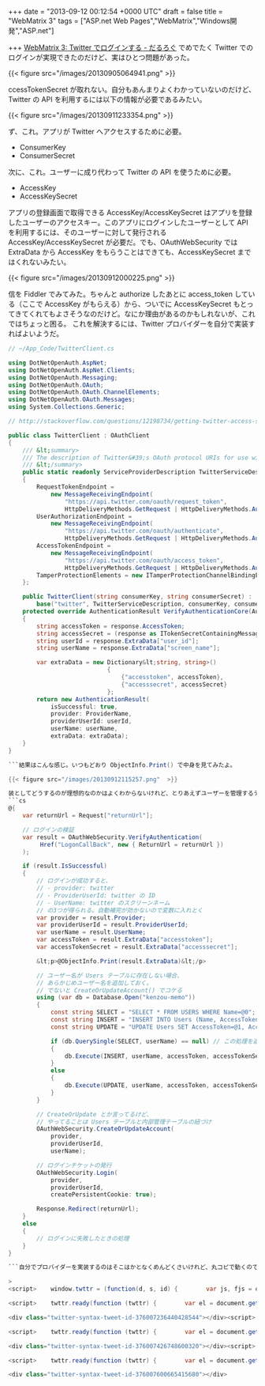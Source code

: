 
+++
date = "2013-09-12 00:12:54 +0000 UTC"
draft = false
title = "WebMatrix 3"
tags = ["ASP.net Web Pages","WebMatrix","Windows開発","ASP.net"]

+++
<a href="https://blog.daruyanagi.jp/entry/2013/09/05/070245">WebMatrix 3: Twitter でログインする - だるろぐ</a> でめでたく Twitter でのログインが実現できたのだけど、実はひとつ問題があった。

{{< figure src="/images/20130905064941.png"  >}}

ccessTokenSecret が取れない。自分もあんまりよくわかっていないのだけど、Twitter の API を利用するには以下の情報が必要であるみたい。

{{< figure src="/images/20130911233354.png"  >}}

ず、これ。アプリが Twitter へアクセスするために必要。

<ul>
<li>ConsumerKey</li>
<li>ConsumerSecret</li>
</ul>次に、これ。ユーザーに成り代わって Twitter の API を使うために必要。

<ul>
<li>AccessKey</li>
<li>AccessKeySecret</li>
</ul>アプリの登録画面で取得できる AccessKey/AccessKeySecret はアプリを登録したユーザーのアクセスキー。このアプリにログインしたユーザーとして API を利用するには、そのユーザーに対して発行される AccessKey/AccessKeySecret が必要だ。でも、OAuthWebSecurity では ExtraData から AccessKey をもらうことはできても、AccessKeySecret まではくれないみたい。

{{< figure src="/images/20130912000225.png"  >}}

信を Fiddler でみてみた。ちゃんと authorize したあとに access_token している（ここで AccessKey がもらえる）から、ついでに AccessKeySecret もとってきてくれてもよさそうなのだけど。なにか理由があるのかもしれないが、これではちょっと困る。 これを解決するには、Twitter プロバイダーを自分で実装すればよいようだ。
```cs
// ~/App_Code/TwitterClient.cs

using DotNetOpenAuth.AspNet;
using DotNetOpenAuth.AspNet.Clients;
using DotNetOpenAuth.Messaging;
using DotNetOpenAuth.OAuth;
using DotNetOpenAuth.OAuth.ChannelElements;
using DotNetOpenAuth.OAuth.Messages;
using System.Collections.Generic;

// http://stackoverflow.com/questions/12198734/getting-twitter-access-secret-using-dotnetopenauth-in-mvc4

public class TwitterClient : OAuthClient
{
    /// &lt;summary>
    /// The description of Twitter&#39;s OAuth protocol URIs for use with their "Sign in with Twitter" feature.
    /// &lt;/summary>
    public static readonly ServiceProviderDescription TwitterServiceDescription = new ServiceProviderDescription
    {
        RequestTokenEndpoint =
            new MessageReceivingEndpoint(
                "https://api.twitter.com/oauth/request_token",
                HttpDeliveryMethods.GetRequest | HttpDeliveryMethods.AuthorizationHeaderRequest),
        UserAuthorizationEndpoint =
            new MessageReceivingEndpoint(
                "https://api.twitter.com/oauth/authenticate",
                HttpDeliveryMethods.GetRequest | HttpDeliveryMethods.AuthorizationHeaderRequest),
        AccessTokenEndpoint =
            new MessageReceivingEndpoint(
                "https://api.twitter.com/oauth/access_token",
                HttpDeliveryMethods.GetRequest | HttpDeliveryMethods.AuthorizationHeaderRequest),
        TamperProtectionElements = new ITamperProtectionChannelBindingElement[] { new HmacSha1SigningBindingElement() },
    };

    public TwitterClient(string consumerKey, string consumerSecret) :
        base("twitter", TwitterServiceDescription, consumerKey, consumerSecret) { }
    protected override AuthenticationResult VerifyAuthenticationCore(AuthorizedTokenResponse response)
    {
        string accessToken = response.AccessToken;
        string accessSecret = (response as ITokenSecretContainingMessage).TokenSecret;
        string userId = response.ExtraData["user_id"];
        string userName = response.ExtraData["screen_name"];

        var extraData = new Dictionary&lt;string, string>()
                            {
                                {"accesstoken", accessToken},
                                {"accesssecret", accessSecret}
                            };
        return new AuthenticationResult(
            isSuccessful: true,
            provider: ProviderName,
            providerUserId: userId,
            userName: userName,
            extraData: extraData);
    }
}

```結果はこんな感じ。いつもどおり ObjectInfo.Print() で中身を見てみたよ。

{{< figure src="/images/20130912115257.png"  >}}

装としてどうするのが理想的なのかはよくわからないけれど、とりあえずユーザーを管理するテーブルを拡張して、アクセスキーを保管しておくのとかどうでしょうか。
```cs
@{
    var returnUrl = Request["returnUrl"];

    // ログインの検証
    var result = OAuthWebSecurity.VerifyAuthentication(  
         Href("LogonCallBack", new { ReturnUrl = returnUrl })
    );

    if (result.IsSuccessful)
    {
        // ログインが成功すると、
        // - provider: twitter
        // - ProviderUserId: twitter の ID
        // - UserName: twitter のスクリーンネーム
        // の3つが得られる。自動補完が効かないので変数に入れとく
        var provider = result.Provider;
        var providerUserId = result.ProviderUserId;
        var userName = result.UserName;
        var accessToken = result.ExtraData["accesstoken"];
        var accessTokenSecret = result.ExtraData["accesssecret"];

        &lt;p>@ObjectInfo.Print(result.ExtraData)&lt;/p>

        // ユーザー名が Users テーブルに存在しない場合、
        // あらかじめユーザー名を追加しておく。
        // でないと CreateOrUpdateAccount() でコケる
        using (var db = Database.Open("kenzou-memo"))
        {
            const string SELECT = "SELECT * FROM USERS WHERE Name=@0";
            const string INSERT = "INSERT INTO Users (Name, AccessToken, AccessTokenSecret) VALUES (@0, @1, @2)";
            const string UPDATE = "UPDATE Users SET AccessToken=@1, AccessTokenSecret=@2 WHERE Name=@0";

            if (db.QuerySingle(SELECT, userName) == null) // この処理を追加してみました
            {
                db.Execute(INSERT, userName, accessToken, accessTokenSecret);
            }
            else
            {
                db.Execute(UPDATE, userName, accessToken, accessTokenSecret);
            }
        }

        // CreateOrUpdate とか言ってるけど、
        // やってることは Users テーブルと内部管理テーブルの紐づけ
        OAuthWebSecurity.CreateOrUpdateAccount(
            provider,
            providerUserId,
            userName);

        // ログインチケットの発行
        OAuthWebSecurity.Login(
            provider,
            providerUserId,
            createPersistentCookie: true);

        Response.Redirect(returnUrl);        
    }
    else
    {
        // ログインに失敗したときの処理
    }
}

```自分でプロバイダーを実装するのはそこはかとなくめんどくさいけれど、丸コピで動くのでまぁ、よし。プロバイダーをどうやって実装するのかも少し分かったし。練習として、ほかのサービスを実装してみるのもよいかもしれない。最近なんかだと GitHub なんかが需要ありそうだ。<br/

>
<script>    window.twttr = (function(d, s, id) {        var js, fjs = d.getElementsByTagName(s)[0],            t = window.twttr || {};        if (d.getElementById(id)) return t;        js = d.createElement(s);        js.id = id;        js.src = "https://platform.twitter.com/widgets.js";        fjs.parentNode.insertBefore(js, fjs);        t._e = [];        t.ready = function(f) {            t._e.push(f);        };        return t;    }(document, "script", "twitter-wjs"));</script>

<script>    twttr.ready(function (twttr) {        var el = document.getElementsByClassName('twitter-syntax-tweet-id-376007236440428544');        for (var i=0;i<el.length;i++) {            if (!!el[i].getAttribute('data-is-tweet-loaded')){                continue;            }            el[i].setAttribute('data-is-tweet-loaded', '1');            twttr.widgets.createTweet('376007236440428544',el[i],{});        }    });</script>

<div class="twitter-syntax-tweet-id-376007236440428544"></div><script>    window.twttr = (function(d, s, id) {        var js, fjs = d.getElementsByTagName(s)[0],            t = window.twttr || {};        if (d.getElementById(id)) return t;        js = d.createElement(s);        js.id = id;        js.src = "https://platform.twitter.com/widgets.js";        fjs.parentNode.insertBefore(js, fjs);        t._e = [];        t.ready = function(f) {            t._e.push(f);        };        return t;    }(document, "script", "twitter-wjs"));</script>

<script>    twttr.ready(function (twttr) {        var el = document.getElementsByClassName('twitter-syntax-tweet-id-376007426748600320');        for (var i=0;i<el.length;i++) {            if (!!el[i].getAttribute('data-is-tweet-loaded')){                continue;            }            el[i].setAttribute('data-is-tweet-loaded', '1');            twttr.widgets.createTweet('376007426748600320',el[i],{});        }    });</script>

<div class="twitter-syntax-tweet-id-376007426748600320"></div><script>    window.twttr = (function(d, s, id) {        var js, fjs = d.getElementsByTagName(s)[0],            t = window.twttr || {};        if (d.getElementById(id)) return t;        js = d.createElement(s);        js.id = id;        js.src = "https://platform.twitter.com/widgets.js";        fjs.parentNode.insertBefore(js, fjs);        t._e = [];        t.ready = function(f) {            t._e.push(f);        };        return t;    }(document, "script", "twitter-wjs"));</script>

<script>    twttr.ready(function (twttr) {        var el = document.getElementsByClassName('twitter-syntax-tweet-id-376007600665415680');        for (var i=0;i<el.length;i++) {            if (!!el[i].getAttribute('data-is-tweet-loaded')){                continue;            }            el[i].setAttribute('data-is-tweet-loaded', '1');            twttr.widgets.createTweet('376007600665415680',el[i],{});        }    });</script>

<div class="twitter-syntax-tweet-id-376007600665415680"></div>


